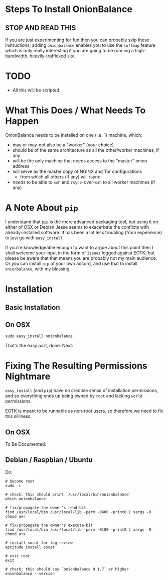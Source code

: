 # Steps To Install OnionBalance

## STOP AND READ THIS

If you are just experimenting for fun then you can probably skip these
instructions; adding `onionbalance` enables you to use the `softmap`
feature which is only really interesting if you are going to be
running a high-bandwidth, heavily-trafficked site.

# TODO

* All this will be scripted.

# What This Does / What Needs To Happen

OnionBalance needs to be installed on one (i.e. 1) machine, which:

* may or may-not also be a "worker" (your choice)
* should be of the same architecture as all the other/worker machines, if any
* will be the only machine that needs access to the "master" onion address
* will serve as the master copy of NGINX and Tor configurations
  * from which all others (if any) will rsync
* needs to be able to `ssh` and `rsync`-over-`ssh` to all worker machines (if any)

# A Note About `pip`

I understand that `pip` is the more advanced packaging tool, but using
it on either of OSX or Debian Jesse seems to exacerbate the conflicts
with already-installed software. It has been a lot less troubling
(from experience) to just go with `easy_install`

If you're knowledgeable enough to want to argue about this point then
I shall welcome your input in the form of `Issues` logged against
EOTK; but please be aware that that means you are probably not my main
audience.  Or you can install `pip` of your own accord, and use that
to install `onionbalance`, with my blessing.

# Installation

## Basic Installation

## On OSX

`sudo easy_install onionbalance`

That's the easy part, done.  Next:

# Fixing The Resulting Permissions Nightmare

`easy_install` (and `pip`) have no credible sense of installation
permissions, and so everything ends up being owned by `root` and
lacking `world` permissions.

EOTK is meant to be runnable as non-root users, so therefore we need
to fix this silliness.

## On OSX

To Be Documented.

## Debian / Raspbian / Ubuntu

Do:

```
# become root
sudo -i

# check: this should print `/usr/local/bin/onionbalance`
which onionbalance

# fix/propagate the owner's read-bit
find /usr/local/bin /usr/local/lib -perm -0400 -print0 | xargs -0 chmod a+r

# fix/propagate the owner's execute-bit
find /usr/local/bin /usr/local/lib -perm -0100 -print0 | xargs -0 chmod a+x

# install socat for log review
aptitude install socat

# exit root
exit

# check: this should say `onionbalance 0.1.7` or higher
onionbalance --version
```
